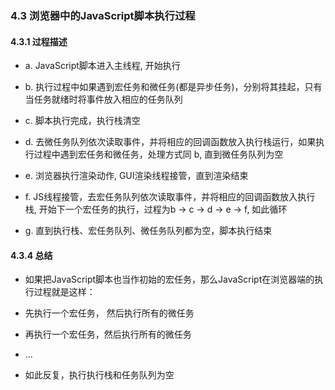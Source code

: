 ### 4.3 浏览器中的JavaScript脚本执行过程

#### 4.3.1 过程描述
- a. JavaScript脚本进入主线程, 开始执行

- b. 执行过程中如果遇到宏任务和微任务(都是异步任务)，分别将其挂起，只有当任务就绪时将事件放入相应的任务队列

- c. 脚本执行完成，执行栈清空

- d. 去微任务队列依次读取事件，并将相应的回调函数放入执行栈运行，如果执行过程中遇到宏任务和微任务，处理方式同 b, 直到微任务队列为空

- e. 浏览器执行渲染动作, GUI渲染线程接管，直到渲染结束

- f. JS线程接管，去宏任务队列依次读取事件，并将相应的回调函数放入执行栈, 开始下一个宏任务的执行，过程为b -> c -> d -> e -> f, 如此循环

- g. 直到执行栈、宏任务队列、微任务队列都为空，脚本执行结束


#### 4.3.4 总结
- 如果把JavaScript脚本也当作初始的宏任务，那么JavaScript在浏览器端的执行过程就是这样：

- 先执行一个宏任务， 然后执行所有的微任务

- 再执行一个宏任务，然后执行所有的微任务

- ...

- 如此反复，执行执行栈和任务队列为空
